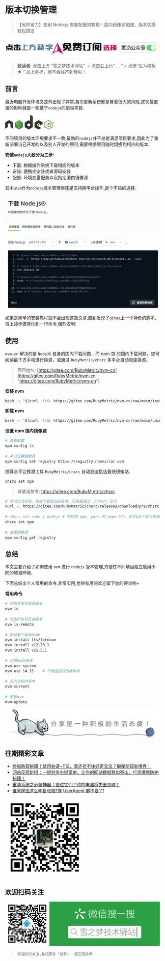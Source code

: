 # 版本切换管理

> 【省时省力】告别 Node.js 安装配置的繁琐！国内镜像源加速，版本切换轻松搞定

![微信公众号「雪之梦技术驿站」](/assets/picgo/6f3b53a1d54f77563e71b92645f520a7.gif)

> **致读者**: 点击上方 “雪之梦技术驿站” → 点击右上角“ ... ”→ 点选“设为星标 ★ ” 加上星标，就不会找不到我啦！

## 前言

最近电脑开发环境又意外出现了异常,每次更新系统都是冒着很大的风险,这次最直接的影响就是一些基于`nodejs`的前端项目.

![](/assets/picgo/897c57496fc5aa1287c5de40da50ff64.png)

不同项目的版本环境要求不一致,最新的`nodejs`并不总是满足项目要求,因此为了重新部署自己开发的以及别人开发的项目,需要根据项目随时切换到相应的版本.

**安装`nodejs`大致分为三步:**

- 下载: 根据操作系统下载相应的版本
- 安装: 便携式安装或者源码安装
- 配置: 环境变量配置以及指定国内镜像源

其中,`nvm`作为`nodejs`版本管理器还是支持跨平台操作,是个不错的选择.

![](/assets/picgo/008ba8c3d0ef8c990650a7b3a9756164.png)

如果是简单的安装教程就不会出现这篇文章,直到发现了`gitee`上一个神奇的脚本,将上述步骤简化到一行命令,强烈安利!

## 使用

`nvm-cn` 解决的是 `NodeJS` 自身的国内下载问题，而 npm 包 的国内下载问题，您可阅读最下方手动进行换源，或通过 `RubyMetric/chsrc` 多平台自动测速换源。

> 项目地址: [https://gitee.com/RubyMetric/nvm-cn](https://gitee.com/RubyMetric/nvm-cn "https://gitee.com/RubyMetric/nvm-cn")

**安装 nvm**

```bash
bash -c "$(curl -fsSL https://gitee.com/RubyMetric/nvm-cn/raw/main/install.sh)"
```

**卸载 nvm**

```bash
bash -c "$(curl -fsSL https://gitee.com/RubyMetric/nvm-cn/raw/main/uninstall.sh)"
```

**设置 npm 国内镜像源**

```bash
# 查看配置
npm config ls

# 手动设置镜像源
npm config set registry https://registry.npmmirror.com
```

推荐全平台换源工具 `RubyMetric/chsrc` 自动测速挑选最快镜像站.

```bash
chsrc set npm
```

> 详情请参考: [https://gitee.com/RubyM
> etric/chsrc](https://gitee.com/RubyMetric/chsrc)

```bash
# 手动方式安装，则会下载到当前目录，可直接通过 ./chsrc 运行
curl -L https://gitee.com/RubyMetric/chsrc/releases/download/pre/chsrc-x64-macos -o chsrc; chmod +x ./chsrc

# chsrc set node | nodejs # 同时换 npm, yarn 和 pnpm 3个，也可以3个独立换源
chsrc set npm

# 查看镜像源
npm config get registry
```

## 总结

本文主要介绍了如何使用 `nvm` 进行 `nodejs` 版本管理,方便在不同项目独立启用不同的项目环境.

下面总结出个人常用的命令,非常实用,觉得有用的欢迎留下您的评论哟~

**常用命令**

```bash
# 列出本地已安装版本
nvm ls

# 列出所有可安装版本
nvm ls-remote

# 安装某个版本Node
nvm install lts/fermium
nvm install v12.20.1
nvm install v15.5.1

# 切换Node版本
nvm use system
nvm use 14.15    # 不用全部打出版本号

# 显示当前的版本
nvm current

# 更新nvm
nvm-update
```

![](/assets/picgo/cd9f7e9d2938f5974adc667be85e1c78.png)

## 往期精彩文章

- [终极防窥秘籍！禁用右键+F12，竟还拦不住好奇宝宝？揭秘防窥新境界！](https://mp.weixin.qq.com/s?__biz=MzU3NTc1MDMwOQ==&mid=2247485664&idx=1&sn=b3cccb1d3da0c4dc4c3fe67312dba788&chksm=fd1f212aca68a83c7ba61f9f930b3d21aa700d5b4dee7beb3c793a707e5858eeddb1c7d18a26&token=440466482&lang=zh_CN#rd)
- [网站反爬新招：一键封杀右键菜单，让你的网站数据稳如泰山，打造爆款防护秘籍！
  ](https://mp.weixin.qq.com/s?__biz=MzU3NTc1MDMwOQ==&mid=2247485592&idx=1&sn=fd2b78bddddca9727d10bf982316ed6d&chksm=fd1f2152ca68a844b97a3deda3182eff380766c74061b492f628394d86aa8af15a3ec6d82408&token=440466482&lang=zh_CN#rd)
- [重装系统之必装神器！错过它们？你的电脑将失去灵魂！](https://mp.weixin.qq.com/s?__biz=MzU3NTc1MDMwOQ==&mid=2247484698&idx=1&sn=c874dbfa2f3550b4ea1e88854d4ef80d&chksm=fd1f2cd0ca68a5c6dffa5bf67da755a09aee73d26bb97e67f42d18e0463d3cad2a2fe9e1703f&token=312545539&lang=zh_CN#rd)
- [谁家爬虫这么明目张胆?连 UserAgent 都不要了!](https://mp.weixin.qq.com/s?__biz=MzU3NTc1MDMwOQ==&mid=2247484695&idx=1&sn=91c6afb16c400ac5c23d7e13b4d4971f&chksm=fd1f2cddca68a5cbdecd9e383efd87461af8f8d00e9495a33063ade73f72eceb207cdc93615f&token=312545539&lang=zh_CN#rd)

![](/assets/picgo/31f9180b2c2601eb166e885a92d804e3.jpg)

## 欢迎扫码关注

![微信公众号「雪之梦技术驿站」](/assets/picgo/a92b2e6f79ec25e79869ec6783fba19a.jpg)

> `欢迎扫码关注,私信回复『加群』一起交流技术`
